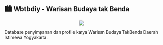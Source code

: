 ## 🏙️ Wbtbdiy - Warisan Budaya tak Benda
<p align="center">
<img src="https://user-images.githubusercontent.com/69036480/157788459-618ee46d-f601-487a-947b-6bd768667668.png"></p>
Database penyimpanan dan profile karya Warisan Budaya TakBenda Daerah Istimewa Yogyakarta.
